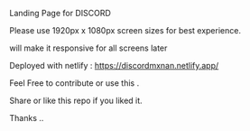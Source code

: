Landing Page for DISCORD

Please use 1920px x 1080px screen sizes for best experience.

will make it responsive for all screens later

Deployed with netlify : https://discordmxnan.netlify.app/

Feel Free to contribute or use this .

Share or like this repo if you liked it.

Thanks ..
